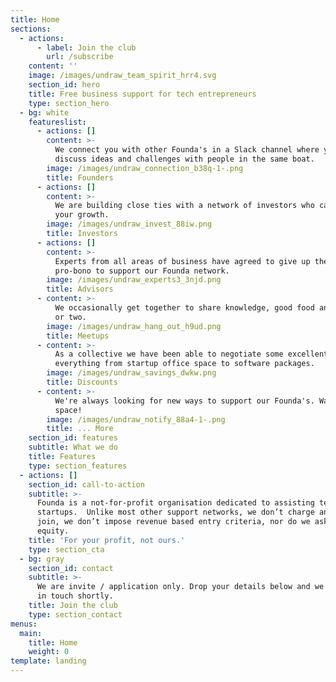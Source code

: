 ```yaml
---
title: Home
sections:
  - actions:
      - label: Join the club
        url: /subscribe
    content: ''
    image: /images/undraw_team_spirit_hrr4.svg
    section_id: hero
    title: Free business support for tech entrepreneurs
    type: section_hero
  - bg: white
    featureslist:
      - actions: []
        content: >-
          We connect you with other Founda's in a Slack channel where you can
          discuss ideas and challenges with people in the same boat.
        image: /images/undraw_connection_b38q-1-.png
        title: Founders
      - actions: []
        content: >-
          We are building close ties with a network of investors who can fuel
          your growth.
        image: /images/undraw_invest_88iw.png
        title: Investors
      - actions: []
        content: >-
          Experts from all areas of business have agreed to give up their time,
          pro-bono to support our Founda network.
        image: /images/undraw_experts3_3njd.png
        title: Advisors
      - content: >-
          We occasionally get together to share knowledge, good food and a beer
          or two.
        image: /images/undraw_hang_out_h9ud.png
        title: Meetups
      - content: >-
          As a collective we have been able to negotiate some excellent deals on
          everything from startup office space to software packages.
        image: /images/undraw_savings_dwkw.png
        title: Discounts
      - content: >-
          We're always looking for new ways to support our Founda's. Watch this
          space!
        image: /images/undraw_notify_88a4-1-.png
        title: ... More
    section_id: features
    subtitle: What we do
    title: Features
    type: section_features
  - actions: []
    section_id: call-to-action
    subtitle: >-
      Founda is a not-for-profit organisation dedicated to assisting tech
      startups.  Unlike most other support networks, we don’t charge anything to
      join, we don’t impose revenue based entry criteria, nor do we ask for
      equity.
    title: 'For your profit, not ours.'
    type: section_cta
  - bg: gray
    section_id: contact
    subtitle: >-
      We are invite / application only. Drop your details below and we will be
      in touch shortly.
    title: Join the club
    type: section_contact
menus:
  main:
    title: Home
    weight: 0
template: landing
---
```


